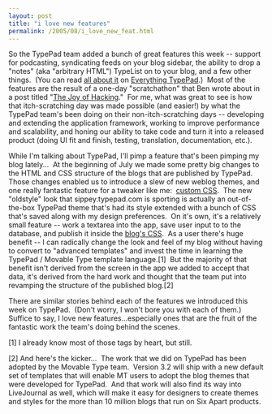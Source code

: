 ```yaml
---
layout: post
title: "i love new features"
permalink: /2005/08/i_love_new_feat.html
---
```


<p>So the TypePad team added a bunch of great features this week -- support for podcasting, syndicating feeds on your blog sidebar, the ability to drop a &quot;notes&quot; (aka &quot;arbitrary HTML&quot;) TypeList on to your blog, and a few other things.&nbsp; (You can read <a href="http://www.sixapart.com/typepad/news/2005/08/easier_sidebar.html">all about it</a> on <a href="http://www.sixapart.com/typepad/news/">Everything TypePad</a>.)&nbsp; Most of the features are the result of a one-day &quot;scratchathon&quot; that Ben wrote about in a post titled &quot;<a href="http://www.sixapart.com/about/news/2005/08/the_joy_of_hack.html">The Joy of Hacking</a>.&quot;&nbsp; For me, what was great to see is how that itch-scratching day was made possible (and easier!) by what the TypePad team's been doing on their non-itch-scratching days -- developing and extending the application framework, working to improve performance and scalability, and honing our ability to take code and turn it into a released product (doing UI fit and finish, testing, translation, documentation, etc.). </p>

<p>While I'm talking about TypePad, I'll pimp a feature that's been pimping my blog lately...&nbsp; At the beginning of July we made some pretty big changes to the HTML and CSS structure of the blogs that are published by TypePad.&nbsp; Those changes enabled us to introduce a slew of new weblog themes, and one really fantastic feature for a tweaker like me:&nbsp; <a href="http://help.typepad.com/tips/custom_css.html">custom CSS</a>.&nbsp; The new &quot;oldstyle&quot; look that sippey.typepad.com is sporting is actually an out-of-the-box TypePad theme that's had its style extended with a bunch of CSS that's saved along with my design preferences.&nbsp; On it's own, it's a relatively small feature -- work a textarea into the app, save user input to to the database, and publish it inside the <a href="http://sippey.typepad.com/filtered/styles.css">blog's CSS</a>.&nbsp; As a user there's huge benefit -- I can radically change the look and feel of my blog without having to convert to &quot;advanced templates&quot; and invest the time in learning the TypePad / Movable Type template language.[1]&nbsp; But the majority of that benefit isn't derived from the screen in the app we added to accept that data, it's derived from the hard work and thought that the team put into revamping the structure of the published blog.[2]</p>

<p>There are similar stories behind each of the features we introduced this week on TypePad.&nbsp; (Don't worry, I won't bore you with each of them.)&nbsp; Suffice to say, I love new features...especially ones that are the fruit of the fantastic work the team's doing behind the scenes.</p>

<p>[1] I already know most of those tags by heart, but still.</p>

<p>[2] And here's the kicker...&nbsp; The work that we did on TypePad has been
adopted by the Movable Type team.&nbsp; Version 3.2 will ship with a new
default set of templates that will enable MT users to adopt the blog
themes that were developed for TypePad.&nbsp; And that work will also find
its way into LiveJournal as well, which will make it easy for designers
to create themes and styles for the more than 10 million blogs that run
on Six Apart products.

 </p>


